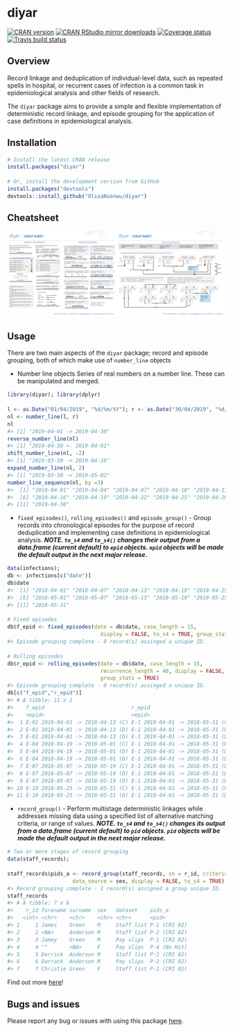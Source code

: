 
diyar
=====

[![CRAN version](http://www.r-pkg.org/badges/version/diyar)](https://cran.r-project.org/package=diyar) [![CRAN RStudio mirror downloads](http://cranlogs.r-pkg.org/badges/diyar)](http://www.r-pkg.org/pkg/diyar) [![Coverage status](https://codecov.io/gh/OlisaNsonwu/diyar/branch/master/graph/badge.svg)](https://codecov.io/github/OlisaNsonwu/diyar?branch=master) [![Travis build status](https://travis-ci.org/OlisaNsonwu/diyar.svg?branch=master)](https://travis-ci.org/OlisaNsonwu/diyar)

Overview
--------

Record linkage and deduplication of individual-level data, such as repeated spells in hospital, or recurrent cases of infection is a common task in epidemiological analysis and other fields of research.

The `diyar` package aims to provide a simple and flexible implementation of deterministic record linkage, and episode grouping for the application of case definitions in epidemiological analysis.

Installation
------------

``` r
# Install the latest CRAN release 
install.packages("diyar")

# Or, install the development version from GitHub
install.packages("devtools")
devtools::install_github("OlisaNsonwu/diyar")
```

Cheatsheet
----------

<a href="https://github.com/OlisaNsonwu/diyar/tree/master/cheatsheet/diyar.pdf"><img src="https://github.com/OlisaNsonwu/diyar/blob/master/cheatsheet/thumbnail.png"/></a>

Usage
-----

There are two main aspects of the `diyar` package; record and episode grouping, both of which make use of `number_line` objects

-   Number line objects Series of real numbers on a number line. These can be manipulated and merged.

``` r
library(diyar); library(dplyr)

l <- as.Date("01/04/2019", "%d/%m/%Y"); r <- as.Date("30/04/2019", "%d/%m/%Y")
nl <- number_line(l, r)
nl
#> [1] "2019-04-01 -> 2019-04-30"
reverse_number_line(nl)
#> [1] "2019-04-30 <- 2019-04-01"
shift_number_line(nl, -2)
#> [1] "2019-03-30 -> 2019-04-28"
expand_number_line(nl, 2)
#> [1] "2019-03-30 -> 2019-05-02"
number_line_sequence(nl, by =3)
#>  [1] "2019-04-01" "2019-04-04" "2019-04-07" "2019-04-10" "2019-04-13"
#>  [6] "2019-04-16" "2019-04-19" "2019-04-22" "2019-04-25" "2019-04-28"
#> [11] "2019-04-30"
```

-   `fixed_episodes()`, `rolling_episodes()` and `episode_group()` - Group records into chronological episodes for the purpose of record deduplication and implementing case definitions in epidemiological analysis. ***NOTE. `to_s4` and `to_s4()` changes their output from a data.frame (current default) to `epid` objects. `epid` objects will be made the default output in the next major release.***

``` r
data(infections);
db <- infections[c("date")]
db$date
#>  [1] "2018-04-01" "2018-04-07" "2018-04-13" "2018-04-19" "2018-04-25"
#>  [6] "2018-05-01" "2018-05-07" "2018-05-13" "2018-05-19" "2018-05-25"
#> [11] "2018-05-31"

# Fixed episodes
db$f_epid <- fixed_episodes(date = db$date, case_length = 15, 
                              display = FALSE, to_s4 = TRUE, group_stats = TRUE)
#> Episode grouping complete - 0 record(s) assinged a unique ID.

# Rolling episodes
db$r_epid <- rolling_episodes(date = db$date, case_length = 15, 
                              recurrence_length = 40, display = FALSE, to_s4 = TRUE, 
                              group_stats = TRUE)
#> Episode grouping complete - 0 record(s) assinged a unique ID.
db[c("f_epid","r_epid")]
#> # A tibble: 11 x 2
#>    f_epid                            r_epid                          
#>    <epid>                            <epid>                          
#>  1 E-01 2018-04-01 -> 2018-04-13 (C) E-1 2018-04-01 -> 2018-05-31 (C)
#>  2 E-01 2018-04-01 -> 2018-04-13 (D) E-1 2018-04-01 -> 2018-05-31 (D)
#>  3 E-01 2018-04-01 -> 2018-04-13 (D) E-1 2018-04-01 -> 2018-05-31 (D)
#>  4 E-04 2018-04-19 -> 2018-05-01 (C) E-1 2018-04-01 -> 2018-05-31 (R)
#>  5 E-04 2018-04-19 -> 2018-05-01 (D) E-1 2018-04-01 -> 2018-05-31 (D)
#>  6 E-04 2018-04-19 -> 2018-05-01 (D) E-1 2018-04-01 -> 2018-05-31 (D)
#>  7 E-07 2018-05-07 -> 2018-05-19 (C) E-1 2018-04-01 -> 2018-05-31 (D)
#>  8 E-07 2018-05-07 -> 2018-05-19 (D) E-1 2018-04-01 -> 2018-05-31 (D)
#>  9 E-07 2018-05-07 -> 2018-05-19 (D) E-1 2018-04-01 -> 2018-05-31 (D)
#> 10 E-10 2018-05-25 -> 2018-05-31 (C) E-1 2018-04-01 -> 2018-05-31 (R)
#> 11 E-10 2018-05-25 -> 2018-05-31 (D) E-1 2018-04-01 -> 2018-05-31 (D)
```

-   `record_group()` - Perform multistage deterministic linkages while addresses missing data using a specified list of alternative matching criteria, or range of values. ***NOTE. `to_s4` and `to_s4()` changes its output from a data.frame (current default) to `pid` objects. `pid` objects will be made the default output in the next major release.***

``` r
# Two or more stages of record grouping
data(staff_records);

staff_records$pids_a <- record_group(staff_records, sn = r_id, criteria = c(forename, surname),
                     data_source = sex, display = FALSE, to_s4 = TRUE)
#> Record grouping complete - 1 record(s) assigned a group unique ID.
staff_records
#> # A tibble: 7 x 6
#>    r_id forename surname  sex   dataset    pids_a      
#>   <int> <chr>    <chr>    <chr> <chr>      <pid>       
#> 1     1 James    Green    M     Staff list P-1 (CRI 02)
#> 2     2 <NA>     Anderson M     Staff list P-2 (CRI 02)
#> 3     3 Jamey    Green    M     Pay slips  P-1 (CRI 02)
#> 4     4 ""       <NA>     F     Pay slips  P-4 (No Hit)
#> 5     5 Derrick  Anderson M     Staff list P-2 (CRI 02)
#> 6     6 Darrack  Anderson M     Pay slips  P-2 (CRI 02)
#> 7     7 Christie Green    F     Staff list P-1 (CRI 02)
```

Find out more [here](https://olisansonwu.github.io/diyar/index.html)!

Bugs and issues
---------------

Please report any bug or issues with using this package [here](https://github.com/OlisaNsonwu/diyar/issues).
